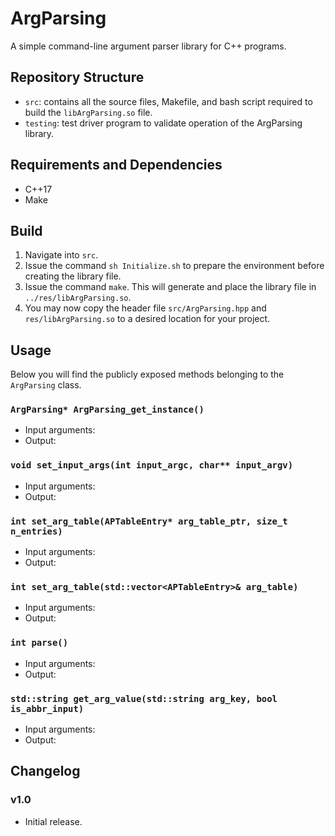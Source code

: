 # ArgParsing

A simple command-line argument parser library for C++ programs.

## Repository Structure

- `src`: contains all the source files, Makefile, and bash script required to build the `libArgParsing.so` file.
- `testing`: test driver program to validate operation of the ArgParsing library.

## Requirements and Dependencies

- C++17
- Make

## Build

1. Navigate into `src`.
2. Issue the command `sh Initialize.sh` to prepare the environment before creating the library file.
3. Issue the command `make`. This will generate and place the library file in `../res/libArgParsing.so`.
4. You may now copy the header file `src/ArgParsing.hpp` and `res/libArgParsing.so` to a desired location for your project.

## Usage

Below you will find the publicly exposed methods belonging to the `ArgParsing` class.

### `ArgParsing* ArgParsing_get_instance()`

- Input arguments:
- Output:

### `void set_input_args(int input_argc, char** input_argv)`

- Input arguments:
- Output:

### `int set_arg_table(APTableEntry* arg_table_ptr, size_t n_entries)`

- Input arguments:
- Output:

### `int set_arg_table(std::vector<APTableEntry>& arg_table)`

- Input arguments:
- Output:

### `int parse()`

- Input arguments:
- Output:

### `std::string get_arg_value(std::string arg_key, bool is_abbr_input)`

- Input arguments:
- Output:

## Changelog

### v1.0

- Initial release.
